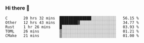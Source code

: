 ### Hi there 👋

<!--
**WShiBin/WShiBin** is a ✨ _special_ ✨ repository because its `README.md` (this file) appears on your GitHub profile.

Here are some ideas to get you started:

- 🔭 I’m currently working on ...
- 🌱 I’m currently learning ...
- 👯 I’m looking to collaborate on ...
- 🤔 I’m looking for help with ...
- 💬 Ask me about ...
- 📫 How to reach me: ...
- 😄 Pronouns: ...
- ⚡ Fun fact: ...
-->

<!--START_SECTION:waka-->
```text
C       20 hrs 32 mins  ██████████████░░░░░░░░░░░   56.15 % 
Other   12 hrs 43 mins  ████████▓░░░░░░░░░░░░░░░░   34.77 % 
Rust    1 hr 26 mins    █░░░░░░░░░░░░░░░░░░░░░░░░   03.93 % 
TOML    26 mins         ▒░░░░░░░░░░░░░░░░░░░░░░░░   01.21 % 
CMake   21 mins         ▒░░░░░░░░░░░░░░░░░░░░░░░░   01.00 % 
```
<!--END_SECTION:waka-->
